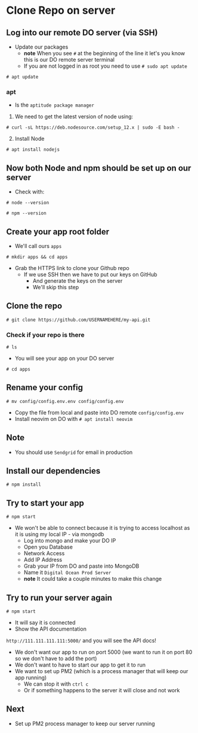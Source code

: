 # Clone Repo on server
## Log into our remote DO server (via SSH)
* Update our packages
    - **note** When you see `#` at the beginning of the line it let's you know this is our DO remote server terminal
    - If you are not logged in as root you need to use `# sudo apt update`

`# apt update`

### apt
* Is the `aptitude package manager`

1. We need to get the latest version of node using:

`# curl -sL https://deb.nodesource.com/setup_12.x | sudo -E bash -`

2. Install Node

`# apt install nodejs`

## Now both Node and npm should be set up on our server
* Check with:

`# node --version`

`# npm --version`

## Create your app root folder
* We'll call ours `apps`

`# mkdir apps && cd apps`

* Grab the HTTPS link to clone your Github repo
    - If we use SSH then we have to put our keys on GitHub
        + And generate the keys on the server
        + We'll skip this step

## Clone the repo
`# git clone https://github.com/USERNAMEHERE/my-api.git`

### Check if your repo is there
`# ls`

* You will see your app on your DO server

`# cd apps`

## Rename your config
`# mv config/config.env.env config/config.env`

* Copy the file from local and paste into DO remote `config/config.env`
* Install neovim on DO with `# apt install neovim`

## Note
* You should use `Sendgrid` for email in production

## Install our dependencies
`# npm install`

## Try to start your app
`# npm start`

* We won't be able to connect because it is trying to access localhost as it is using my local IP - via mongodb
    - Log into mongo and make your DO IP
    - Open you Database
    - Network Access
    - Add IP Address
    - Grab your IP from DO and paste into MongoDB
    - Name it `Digital Ocean Prod Server`
    - **note** It could take a couple minutes to make this change

## Try to run your server again
`# npm start`

* It will say it is connected
* Show the API documentation

`http://111.111.111.111:5000/` and you will see the API docs!

* We don't want our app to run on port 5000 (we want to run it on port 80 so we don't have to add the port)
* We don't want to have to start our app to get it to run
* We want to set up PM2 (which is a process manager that will keep our app running)
    - We can stop it with `ctrl c`
    - Or if something happens to the server it will close and not work

## Next
* Set up PM2 process manager to keep our server running
